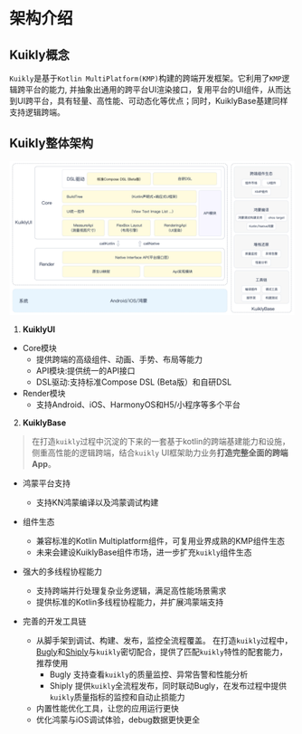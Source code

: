 # 架构介绍

## Kuikly概念

``Kuikly``是基于``Kotlin MultiPlatform(KMP)``构建的跨端开发框架。它利用了``KMP``逻辑跨平台的能力, 并抽象出通用的跨平台UI渲染接口，复用平台的UI组件，从而达到UI跨平台，具有轻量、高性能、可动态化等优点；同时，KuiklyBase基建同样支持逻辑跨端。


## Kuikly整体架构

![](../快速开始/img/architecture.png)

1. **KuiklyUI**

- Core模块
  - 提供跨端的高级组件、动画、手势、布局等能力
  - API模块:提供统一的API接口
  - DSL驱动:支持标准Compose DSL (Beta版）和自研DSL
- Render模块
  - 支持Android、iOS、HarmonyOS和H5/小程序等多个平台

2. **KuiklyBase**

> 在打造`kuikly`过程中沉淀的下来的一套基于kotlin的跨端基建能力和设施，侧重高性能的逻辑跨端，结合`kuikly` UI框架助力业务**打造完整全面的跨端App**。

- 鸿蒙平台支持
  - 支持KN鸿蒙编译以及鸿蒙调试构建

- 组件生态
  - 兼容标准的Kotlin Multiplatform组件，可复用业界成熟的KMP组件生态 
  - 未来会建设KuiklyBase组件市场，进一步扩充`kuikly`组件生态


- 强大的多线程协程能力
  - 支持跨端并行处理复杂业务逻辑，满足高性能场景需求
  - 提供标准的Kotlin多线程协程能力，并扩展鸿蒙端支持

- 完善的开发工具链
  - 从脚手架到调试、构建、发布，监控全流程覆盖。
    在打造`kuikly`过程中，[Bugly](https://bugly.tds.qq.com/v2/index/tds-main)和[Shiply](https://shiply.tds.qq.com/?utm_source=kuikly&source=kuikly&utm_medium=referral)与`kuikly`密切配合，提供了匹配`kuikly`特性的配套能力，推荐使用
    - Bugly 支持查看`kuikly`的质量监控、异常告警和性能分析
    - Shiply 提供`kuikly`全流程发布，同时联动Bugly，在发布过程中提供`kuikly`质量指标的监控和自动止损能力
  - 内置性能优化工具，让您的应用运行更快
  - 优化鸿蒙与iOS调试体验，debug数据更快更全
